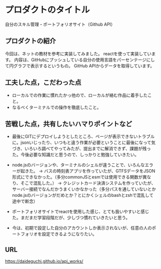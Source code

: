# プロダクトのタイトル
 自分のスキル管理・ポートフォリオサイト（Github API）

## プロダクトの紹介
 今回は、ネットの教材を参考に実装してみました。
 reactを使って実装しています。
 内容は、GitHubにプッシュしている自分の使用言語をパーセンテージにして円グラフで表示するというもの。
 GitHub APIからデータを取得しています。


## 工夫した点，こだわった点

- ローカルでの作業に慣れたかっ他ので、ローカルが絡む作品に着手したこと。
- なるべくターミナルでの操作を徹底したこと。

## 苦戦した点，共有したいハマりポイントなど

- 最後にGITにデプロイしようとしたところ、ページが表示できないトラブルに。jsonいじったり、いつもと違う作業が必要ということに最後になって気づき、いろいろ調べてやってみたが、提出までに解消できず、課題が残った。今後必要な知識だと思うので、しっかりと勉強していきたい。
- node.jsのバージョンや、ターミナルのシェルが違うことで、いろんなエラーが起きた。
  → バスの時刻表アプリを作っていたが、GTFSデータをJSON形式にできなかった。（多分commonJSとesmでは使用できる関数が異なり、そこで混乱した。）
  → クレジットカード決済システムを作っていたが、サーバー接続でなんだかうまくいかなかった（多分パスを通していないとかnode.jsのバージョンがだめとか？とにかくシェルのbashとzshで混乱して途中で断念）

- ポートフォリオサイトでreactを使用した感じ、とても扱いやすいと感じた。まだまだ学習段階だが、少しづつ慣れていきたいと思う。
- 今は、初期で設定した自分のアカウントしか表示されないが、任意の人のポートフォリオを設定できるようになりたい。

## URL
https://daideguchi.github.io/api_works/
